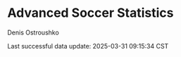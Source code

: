 # Advanced Soccer Statistics
Denis Ostroushko

<!-- gfm -->

Last successful data update: 2025-03-31 09:15:34 CST
